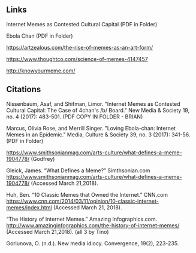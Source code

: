 ## Links
Internet Memes as Contested Cultural Capital (PDF in Folder)

Ebola Chan (PDF in Folder)

https://artzealous.com/the-rise-of-memes-as-an-art-form/

https://www.thoughtco.com/science-of-memes-4147457

http://knowyourmeme.com/


## Citations
Nissenbaum, Asaf, and Shifman, Limor. "Internet Memes as Contested Cultural Capital: The Case of 4chan's /b/ Board." New Media & Society 19, no. 4 (2017): 483-501.  (PDF COPY IN FOLDER - BRIAN)

Marcus, Olivia Rose, and Merrill Singer. "Loving Ebola-chan: Internet Memes in an Epidemic." Media, Culture & Society 39, no. 3 (2017): 341-56. (PDF in Folder)

https://www.smithsonianmag.com/arts-culture/what-defines-a-meme-1904778/ (Godfrey)

Gleick, James. “What Defines a Meme?” Simthsonian.com
https://www.smithsonianmag.com/arts-culture/what-defines-a-meme-1904778/ (Accessed March 21,2018). 

Huh, Ben. “10 Classic Memes that Owned the Internet.”  CNN.com 
https://www.cnn.com/2014/03/11/opinion/10-classic-internet-memes/index.html (Accessed March 21, 2018).

“The History of Internet Memes.” Amazing Infographics.com.
http://www.amazinginfographics.com/the-history-of-internet-memes/ (Accessed March 21,2018). (all 3 by Tino)

Goriunova, O. (n.d.). New media idiocy. Convergence, 19(2), 223-235.
